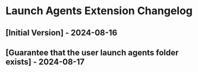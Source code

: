 # Launch Agents Extension Changelog

## [Initial Version] - 2024-08-16

## [Guarantee that the user launch agents folder exists] - 2024-08-17
